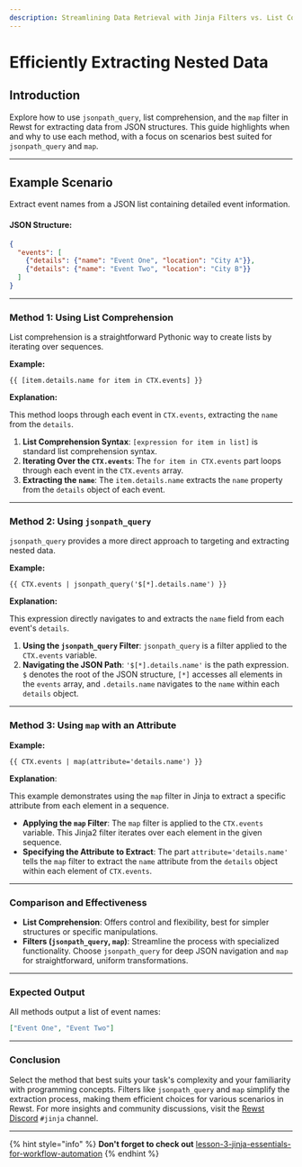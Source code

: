 ```yaml
---
description: Streamlining Data Retrieval with Jinja Filters vs. List Comprehension
---
```


# Efficiently Extracting Nested Data

## Introduction

Explore how to use `jsonpath_query`, list comprehension, and the `map` filter in Rewst for extracting data from JSON structures. This guide highlights when and why to use each method, with a focus on scenarios best suited for `jsonpath_query` and `map`.

***

## Example Scenario

Extract event names from a JSON list containing detailed event information.

#### JSON Structure:

```json
{
  "events": [
    {"details": {"name": "Event One", "location": "City A"}},
    {"details": {"name": "Event Two", "location": "City B"}}
  ]
}
```

***

### Method 1: Using List Comprehension

List comprehension is a straightforward Pythonic way to create lists by iterating over sequences.

**Example:**

```django
{{ [item.details.name for item in CTX.events] }}
```

**Explanation:**

This method loops through each event in `CTX.events`, extracting the `name` from the `details`.

1. **List Comprehension Syntax**: `[expression for item in list]` is standard list comprehension syntax.
2. **Iterating Over the `CTX.events`**: The `for item in CTX.events` part loops through each event in the `CTX.events` array.
3. **Extracting the `name`**: The `item.details.name` extracts the `name` property from the `details` object of each event.

***

### Method 2: Using `jsonpath_query`

`jsonpath_query` provides a more direct approach to targeting and extracting nested data.

**Example:**

```django
{{ CTX.events | jsonpath_query('$[*].details.name') }}
```

**Explanation:**

This expression directly navigates to and extracts the `name` field from each event's `details`.

1. **Using the `jsonpath_query` Filter**: `jsonpath_query` is a filter applied to the `CTX.events` variable.
2. **Navigating the JSON Path**: `'$[*].details.name'` is the path expression. `$` denotes the root of the JSON structure, `[*]` accesses all elements in the `events` array, and `.details.name` navigates to the `name` within each `details` object.

***

### Method 3: Using `map` with an Attribute

**Example:**

```django
{{ CTX.events | map(attribute='details.name') }}
```

**Explanation**:

This example demonstrates using the `map` filter in Jinja to extract a specific attribute from each element in a sequence.

* **Applying the `map` Filter**: The `map` filter is applied to the `CTX.events` variable. This Jinja2 filter iterates over each element in the given sequence.
* **Specifying the Attribute to Extract**: The part `attribute='details.name'` tells the `map` filter to extract the `name` attribute from the `details` object within each element of `CTX.events`.

***

### Comparison and Effectiveness

* **List Comprehension**: Offers control and flexibility, best for simpler structures or specific manipulations.
* **Filters (`jsonpath_query`, `map`)**: Streamline the process with specialized functionality. Choose `jsonpath_query` for deep JSON navigation and `map` for straightforward, uniform transformations.

***

### Expected Output

All methods output a list of event names:

```json
["Event One", "Event Two"]
```

***

### Conclusion

Select the method that best suits your task's complexity and your familiarity with programming concepts. Filters like `jsonpath_query` and `map` simplify the extraction process, making them efficient choices for various scenarios in Rewst. For more insights and community discussions, visit the [Rewst Discord](https://discord.gg/rewst) `#jinja` channel.

***

{% hint style="info" %}
**Don't forget to check out** [lesson-3-jinja-essentials-for-workflow-automation](../../../cluck-university/rewst-foundations-10x/lesson-3-jinja-essentials-for-workflow-automation/ "mention")
{% endhint %}
